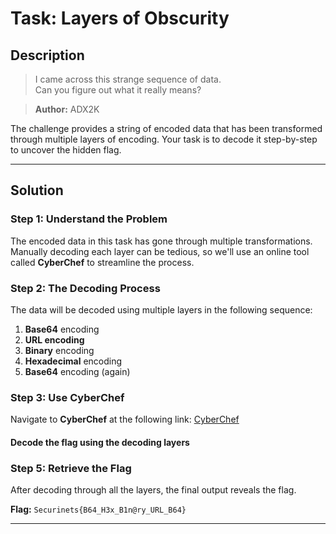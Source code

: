 # Task: Layers of Obscurity

## Description

> I came across this strange sequence of data.\
> Can you figure out what it really means?

> **Author:** ADX2K

The challenge provides a string of encoded data that has been transformed through multiple layers of encoding. Your task is to decode it step-by-step to uncover the hidden flag.

---

## Solution

### Step 1: Understand the Problem

The encoded data in this task has gone through multiple transformations. Manually decoding each layer can be tedious, so we'll use an online tool called **CyberChef** to streamline the process.

### Step 2: The Decoding Process

The data will be decoded using multiple layers in the following sequence:

1. **Base64** encoding
2. **URL encoding**
3. **Binary** encoding
4. **Hexadecimal** encoding
5. **Base64** encoding (again)

### Step 3: Use CyberChef

Navigate to **CyberChef** at the following link:
[CyberChef](https://gchq.github.io/CyberChef/)

#### Decode the flag using the decoding layers

### Step 5: Retrieve the Flag

After decoding through all the layers, the final output reveals the flag.

**Flag:** `Securinets{B64_H3x_B1n@ry_URL_B64}`

---

